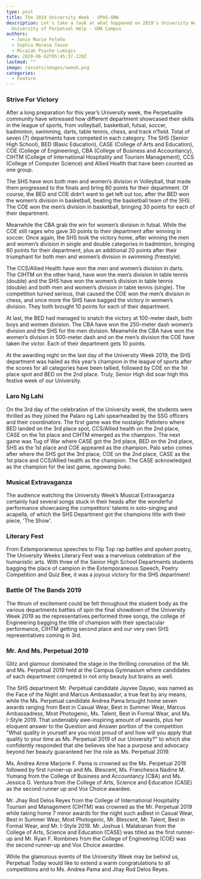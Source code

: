 ```yaml
---
type: post
title: The 2019 University Week - UPHS-GMA
description: Let's take a look at what happened on 2019's University Week at the
  University of Perpetual Help - GMA Campus
authors:
  - Janie Marie Peleño
  - Sophia Morena Tauxe
  - Micaiah Psyche Lumigis
date: 2020-06-02T05:45:37.220Z
lastmod: ""
image: /assets/images/uweek.png
categories:
  - Feature
---
```

### Strive For Victory

After a long preparation for this year’s University week, the Perpetualite community have witnessed how different department showcased their skills in the league of sports, from volleyball, basketball, futsal, soccer, badminton, swimming, darts, table tennis, chess, and track n’field. Total of seven (7) departments have competed in each category. The SHS (Senior High School), BED (Basic Education), CASE (College of Arts and Education), COE (College of Engineering), CBA (College of Business and Accountancy), CIHTM (College of International Hospitality and Tourism Management), CCS (College of Computer Science) and Allied Health that have been counted as one group.

The SHS have won both men and women’s division in Volleyball, that made them progressed to the finals and bring 60 points for their department. Of course, the BED and COE didn’t want to get left out too, after the BED won the women’s division in basketball, beating the basketball team of the SHS. The COE won the men’s division in basketball, bringing 30 points for each of their department.

Meanwhile the CBA grab the win for women’s division in futsal. While the COE still rages who gave 30 points to their department after winning in soccer. Once again, the SHS took the victory home, after winning the men and women’s division in single and double categories in badminton, bringing 60 points for their department, plus an additional 20 points after their triumphant for both men and women’s division in swimming (freestyle).

The CCS/Allied Health have won the men and women’s division in darts. The CIHTM on the other hand, have won the men’s division in table tennis (double) and the SHS have won the women’s division in table tennis (double) and both men and women’s division in table tennis (single). The competition turned serious, that caused the COE won the men’s division in chess, and once more the SHS have bagged the victory in women’s division. They both brought 10 points for each of their department.

At last, the BED had managed to snatch the victory at 100-meter dash, both boys and women division. The CBA have won the 250-meter dash women’s division and the SHS for the men division. Meanwhile the CBA have won the women’s division in 500-meter dash and on the men’s division the COE have taken the victor. Each of their department gets 10 points.

At the awarding night on the last day of the University Week 2019, the SHS department was hailed as this year’s champion in the league of sports after the scores for all categories have been tallied, followed by COE on the 1st place spot and BED on the 2nd place. Truly, Senior High did soar high this festive week of our University.



### Laro Ng Lahi

On the 3rd day of the celebration of the University week, the students were thrilled as they joined the Palaro ng Lahi spearheaded by the SSG officers and their coordinators. The first game was the nostalgic Patintero where BED landed on the 3rd place spot, CCS/Allied health on the 2nd place, CASE on the 1st place and CIHTM emerged as the champion. The next game was Tug of War where CASE got the 3rd place, BED on the 2nd place, SHS as the 1st place and COE appeared as the champion. Palo sebo comes after where the SHS got the 3rd place, COE on the 2nd place, CASE as the 1st place and CCS/Allied health as the champion. The CASE acknowledged as the champion for the last game, *agawang buko.*



### Musical Extravaganza

The audience watching the University Week’s Musical Extravaganza certainly had several songs stuck in their heads after the wonderful performance showcasing the competitors’ talents in solo-singing and acapella, of which the SHS Department got the champions title with their piece, 'The Show'.



### Literary Fest

From Extemporaneous speeches to Flip Top rap battles and spoken poetry, The University Weeks Literary Fest was a marvelous celebration of the humanistic arts. With three of the Senior High School Departments students bagging the place of campion in the Extemporaneous Speech, Poetry Competition and Quiz Bee, it was a joyous victory for the SHS department!



### Battle Of The Bands 2019

The thrum of excitement could be felt throughout the student body as the various departments battles of spin the final showdown of the University Week 2019 as the representatives performed three songs, the college of Engineering bagging the title of champion with their spectacular performance, CIHTM getting second place and our very own SHS representatives coming in 3rd.



### Mr. And Ms. Perpetual 2019

Glitz and glamour dominated the stage in the thrilling coronation of the Mr. and Ms. Perpetual 2019 held at the Campus Gymnasium where candidates of each department competed in not only beauty but brains as well.

The SHS department Mr. Perpetual candidate Jayvee Dayao, was named as the Face of the Night and Marcus Ambassador, a true feat by any means, while the Ms. Perpetual candidate Andrea Pama brought home seven awards ranging from Best in Casual Wear, Best in Summer Wear, Marcus Ambassadress, Most Photogenic, Ms. Talent, Best in Formal Wear, and Ms. I-Style 2019. That undeniably awe-inspiring amount of awards, plus her eloquent answer to the Question and Answer portion of the competition "What quality in yourself are you most proud of and how will you apply that quality to your time as Ms. Perpetual 2019 of our University?" to which she confidently responded that she believes she has a purpose and advocacy beyond her beauty guaranteed her the role as Ms. Perpetual 2019.

Ms. Andrea Anne Marjorie F. Pama is crowned as the Ms. Perpetual 2019 followed by first runner-up and Ms. Blescent, Ms. Franchesca Nadine M. Yumang from the College of Business and Accountancy (CBA) and Ms. Jessica G. Ventura from the College of Arts, Science and Education (CASE) as the second runner up and Vox Choice awardee.

Mr. Jhay Rod Delos Reyes from the College of International Hospitality Tourism and Management (CIHTM) was crowned as the Mr. Perpetual 2019 while taking home 7 minor awards for the night such asBest in Casual Wear, Best in Summer Wear, Most Photogenic, Mr. Blescent, Mr. Talent, Best in Formal Wear, and Mr. I-Style 2019. Mr. Joshua I. Malabanan from the College of Arts, Science and Education (CASE) was titled as the first runner-up and Mr. Ryan F. Rombines from the College of Engineering (COE) was the second runner-up and Vox Choice awardee.

While the glamorous events of the University Week may be behind us, Perpetual Today would like to extend a warm congratulations to all competitions and to Ms. Andrea Pama and Jhay Rod Delos Reyes.